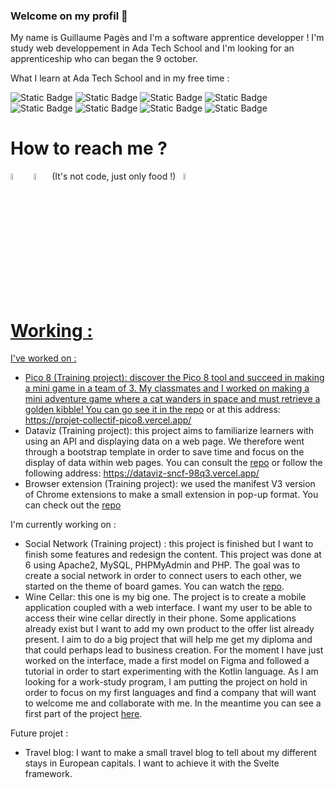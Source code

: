 ### Welcome on my profil 👋

<!--
**guillaume-pages/guillaume-pages** is a ✨ _special_ ✨ repository because its `README.md` (this file) appears on your GitHub profile.

Here are some ideas to get you started:

- 🔭 I’m currently working on ...
- 🌱 I’m currently learning ...
- 👯 I’m looking to collaborate on ...
- 🤔 I’m looking for help with ...
- 💬 Ask me about ...
- 📫 How to reach me: ...
- 😄 Pronouns: ...
- ⚡ Fun fact: ...
-->

My name is Guillaume Pagès and I'm a software apprentice developper ! I'm study web developpement in Ada Tech School and I'm looking for an apprenticeship who can began the 9 october.

What I learn at Ada Tech School and in my free time :

![Static Badge](https://img.shields.io/badge/Os-Linux-blue)
![Static Badge](https://img.shields.io/badge/IDE%20-%20VSCode-blue)
![Static Badge](https://img.shields.io/badge/IDE%20-%20Android%20Studio-blue)
![Static Badge](https://img.shields.io/badge/Code%20-%20JavaScript-blue)
![Static Badge](https://img.shields.io/badge/Code%20-%20PHP-blue)
![Static Badge](https://img.shields.io/badge/Code%20-%20TypeScript-blue)
![Static Badge](https://img.shields.io/badge/Code%20-%20Kotlin-blue)
![Static Badge](https://img.shields.io/badge/Cloud%20-%20AWS-blue)


# How to reach me ? 

[<img src="https://img.icons8.com/color/48/000000/linkedin.png" width="5%"/>](https://www.linkedin.com/in/guillaume-pages-bb5272118/) &nbsp; [<img src="https://img.icons8.com/fluent/48/000000/instagram-new.png" width="5%"/>](https://www.instagram.com/guillaumescook/) (It's not code, just only food !) &nbsp; <a href="mailto:guillaumepages@outlook.com"> <img src="https://upload.wikimedia.org/wikipedia/commons/9/90/Outlook.com_icon_%282012-2019%29.svg" width="5%"/>

# Working :

I've worked on :

- Pico 8 (Training project): discover the Pico 8 tool and succeed in making a mini game in a team of 3. My classmates and I worked on making a mini adventure game where a cat wanders in space and must retrieve a golden kibble! You can go see it in the <a href="https://github.com/guillaume-pages/projet-collectif-pico8">repo</a> or at this address: https://projet-collectif-pico8.vercel.app/
- Dataviz (Training project): this project aims to familiarize learners with using an API and displaying data on a web page. We therefore went through a bootstrap template in order to save time and focus on the display of data within web pages. You can consult the <a href="https://github.com/guillaume-pages/Projet-collectif-Dataviz">repo</a> or follow the following address: https://dataviz-sncf-98q3.vercel.app/
- Browser extension (Training project): we used the manifest V3 version of Chrome extensions to make a small extension in pop-up format. You can check out the <a href="https://github.com/guillaume-pages/projet-collectif-extension-de-navigateur">repo</a>

I'm currently working on :

- Social Network (Training project) : this project is finished but I want to finish some features and redesign the content. This project was done at 6 using Apache2, MySQL, PHPMyAdmin and PHP. The goal was to create a social network in order to connect users to each other, we started on the theme of board games. You can watch the <a href="https://github.com/guillaume-pages/projet-collectif-reseau-social-php">repo</a>.
- Wine Cellar: this one is my big one. The project is to create a mobile application coupled with a web interface. I want my user to be able to access their wine cellar directly in their phone. Some applications already exist but I want to add my own product to the offer list already present. I aim to do a big project that will help me get my diploma and that could perhaps lead to business creation. For the moment I have just worked on the interface, made a first model on Figma and followed a tutorial in order to start experimenting with the Kotlin language. As I am looking for a work-study program, I am putting the project on hold in order to focus on my first languages and find a company that will want to welcome me and collaborate with me. In the meantime you can see a first part of the project <a href="https://github.com/guillaume-pages/Wine_cellar">here</a>.

Future projet :

- Travel blog: I want to make a small travel blog to tell about my different stays in European capitals. I want to achieve it with the Svelte framework.


